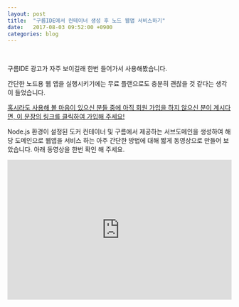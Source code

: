 ```yaml
---
layout: post
title:  "구름IDE에서 컨테이너 생성 후 노드 웹앱 서비스하기"
date:   2017-08-03 09:52:00 +0900
categories: blog
---
```

<script async src="//pagead2.googlesyndication.com/pagead/js/adsbygoogle.js"></script>
<!-- fureweb-github -->
<ins class="adsbygoogle"
     style="display:block"
     data-ad-client="ca-pub-6234418861743010"
     data-ad-slot="8427857156"
     data-ad-format="auto"></ins>
<script>
(adsbygoogle = window.adsbygoogle || []).push({});
</script>

<div class="fb-like" data-href="https://fureweb-com.github.io{{page.url}}" data-layout="button_count" data-action="like" data-size="small" data-show-faces="true" data-share="true"></div>
<br>

구름IDE 광고가 자주 보이길래 한번 들어가서 사용해봤습니다.

간단한 노드용 웹 앱을 실행시키기에는 무료 플랜으로도 충분히 괜찮을 것 같다는 생각이 들었습니다.

[혹시라도 사용해 볼 마음이 있으신 분들 중에 아직 회원 가입을 하지 않으신 분이 계시다면, 이 문장의 링크를 클릭하여 가입해 주세요!](https://goo.gl/H8AAYi)

Node.js 환경이 설정된 도커 컨테이너 및 구름에서 제공하는 서브도메인을 생성하여 해당 도메인으로 웹앱을 서비스 하는 아주 간단한 방법에 대해 짧게 동영상으로 만들어 보았습니다. 아래 동영상을 한번 확인 해 주세요.

<div style="text-align: center">
<iframe height="315" src="https://www.youtube.com/embed/UQ5v6pKtND8" frameborder="0" allowfullscreen  style="width: 100%"></iframe>
</div>


<div class="fb-comments" data-href="https://fureweb-com.github.io{{page.url}}" data-width="100%" data-numposts="10"></div>

<div id="fb-root"></div>
<script>(function(d, s, id) {
  var js, fjs = d.getElementsByTagName(s)[0];
  if (d.getElementById(id)) return;
  js = d.createElement(s); js.id = id;
  js.src = "//connect.facebook.net/ko_KR/sdk.js#xfbml=1&version=v2.10&appId=403216550080274";
  fjs.parentNode.insertBefore(js, fjs);
}(document, 'script', 'facebook-jssdk'));</script>